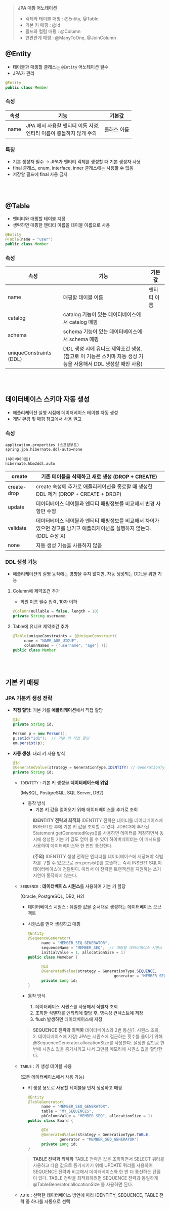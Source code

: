 > **JPA 매핑 어노테이션**
>
> - 객체와 테이블 매핑 : @Entity, @Table
> - 기본 키 매핑 : @Id
> - 필드와 컬럼 매핑 : @Column
> - 연관관계 매핑 : @ManyToOne, @JoinColumn

  

## @Entity

- 테이블과 매핑할 클래스는 `@Entity` 어노테이션 필수
- JPA가 관리

```java
@Entity
public class Member
```

### 속성

| 속성 | 기능                                                         | 기본값      |
| ---- | ------------------------------------------------------------ | ----------- |
| name | JPA 에서 사용할 엔티티 이름 지정.<br />엔티티 이름이 충돌하지 않게 주의 | 클래스 이름 |

### 특징

- 기본 생성자 필수 → JPA가 엔티티 객체를 생성할 때 기본 생성자 사용
- final 클래스, enum, interface, inner 클래스에는 사용할 수 없음
- 저장할 필드에 final 사용 금지



<br>

<br>

## @Table

- 엔티티와 매핑할 테이블 지정
- 생략하면 매핑한 엔티티 이름을 테이블 이름으로 사용

```java
@Entity
@Table(name = "user")
public class Member
```

### 속성

| 속성                    | 기능                                                         | 기본값      |
| ----------------------- | ------------------------------------------------------------ | ----------- |
| name                    | 매핑할 테이블 이름                                           | 엔티티 이름 |
| catalog                 | catalog 기능이 있는 데이터베이스에서 catalog 매핑            |             |
| schema                  | schema 기능이 있는 데이터베이스에서 schema 매핑              |             |
| uniqueConstraints (DDL) | DDL 생성 시에 유니크 제약조건 생성.<br />(참고로 이 기능은 스키마 자동 생성 기능을 사용해서 DDL 생성할 때만 사용) |             |



<br>

<br>

## 데이터베이스 스키마 자동 생성

- 애플리케이션 실행 시점에 데이터베이스 테이블 자동 생성
- 개발 환경 및 매핑 참고에서 사용 권고

### 속성

```
application.properties (스프링부트)
spring.jpa.hibernate.ddl-auto=none

(하이버네이트)
hibernate.hbm2ddl.auto
```

| create      | 기존 테이블을 삭제하고 새로 생성 (DROP + CREATE)             |
| ----------- | ------------------------------------------------------------ |
| create-drop | create 속성에 추가로 애플리케이션을 종료할 때 생성한 DDL 제거 (DROP + CREATE + DROP) |
| update      | 데이터베이스 테이블과 엔티티 매핑정보를 비교해서 변경 사항만 수정 |
| validate    | 데이터베이스 테이블과 엔티티 매핑정보를 비교해서 차이가 있으면 경고를 남기고 애플리케이션을 실행하지 않는다. (DDL 수정 X) |
| none        | 자동 생성 기능을 사용하지 않음                               |

### DDL 생성 기능

- 애플리케이션의 실행 동작에는 영향을 주지 않지만, 자동 생성되는 DDL을 위한 기능

1. Column에 제약조건 추가

   - 회원 이름 필수 입력, 10자 이하

   ```java
   @Column(nullable = false, length = 10)
   private String username;
   ```

2. Table에 유니크 제약조건 추가

   ```java
   @Table(uniqueConstraints = {@UniqueConstraint(
   		name = "NAME_AGE_UIQUE",
   		columnNames = {"username", "age"} )})
   public class Member
   ```



<br>

<br>

## 기본 키 매핑

### JPA 기본키 생성 전략

- **직접 할당**: 기본 키를 **애플리케이션**에서 직접 할당

  ```java
  @Id
  private String id;
  ```

  ```java
  Person p = new Person();
  p.setId("id1");  // 기본 키 직접 할당
  em.persist(p);
  ```

- **자동 생성**: 대리 키 사용 방식

  ```java
  @Id
  @GeneratedValue(strategy = GenerationType.IDENTITY) // GenerationType.SEQUENCE, GenerationType.TABLE
  private String id;
  ```

  - `IDENTITY` : 기본 키 생성을 **데이터베이스에 위임**

    (MySQL, PostgreSQL, SQL Server, DB2)

    - 동작 방식
      - 기본 키 값을 얻어오기 위해 데이터베이스를 추가로 조회

    > **IDENTITY 전략과 최적화**
    > IDENTITY 전략은 데이터를 데이터베이스에 INSERT한 후에 기본 키 값을 조회할 수 있다. JDBC3에 추가된 Statement.getGeneratedKeys()를 사용하면 데이터를 저장하면서 동시에 생성된 기본 키 값도 얻어 올 수 있어 하이버네이터는 이 메서드를 사용하여 데이터베이스와 한 번만 통신한다. 

    > **(주의)**
    >IDENTITY 생성 전략은 엔티티를 데이터베이스에 저장해야 식별자를 구할 수 있으므로 em.persist()를 호출하는 즉시 INSERT SQL이 데이터베이스에 전달된다. 따라서 이 전략은 트랜잭션을 지원하는 쓰기 지연이 동작하지 않는다.

    > 

  - `SEQUENCE` : **데이터베이스 시퀀스**를 사용하여 기본 키 할당

    (Oracle, PostgreSQL, DB2, H2)

    - 데이터베이스 시퀀스 : 유일한 값을 순서대로 생성하는 데이터베이스 오브젝트

    - 시퀀스를 먼저 생성하고 매핑

      ```java
      @Entity
      @SequenceGenerator(
      		name = "MEMBER_SEQ_GENERATOR",
      		sequenceName = "MEMBER_SEQ",  // 매핑할 데이터베이스 시퀀스 이름
      		initialValue = 1, allocationSize = 1)
      public class Memeber {
      			
      		@Id
      		@GeneratedValue(strategy = GenerationType.SEQUENCE,
      										generator = "MEMBER_SEQ_GENERATOR")
      		private Long id;
      }
      ```

    - 동작 방식

      1. 데이터베이스 시퀀스를 사용해서 식별자 조회
      2. 조회한 식별자를 엔티티에 할당 후, 영속성 컨텍스트에 저장
      3. flush 발생하면 데이터베이스에 저장

    > **SEQUENCE 전략과 최적화**
    > 데이터베이스와 2번 통신(1. 시퀀스 조회, 2. 데이터베이스에 저장)
    > JPA는 시퀀스에 접근하는 횟수를 줄이기 위해 @SequenceGenerator.allocationSize를 사용한다. 설정한 값만큼 한 번에 시퀀스 값을 증가시키고 나서 그만큼 메모리에 시퀀스 값을 할당한다.

  - `TABLE` : 키 생성 테이블 사용

    (모든 데이터베이스에서 사용 가능)

    - 키 생성 용도로 사용할 테이블을 먼저 생성하고 매핑

      ```java
      @Entity
      @TableGenerator(
      		name = "MEMBER_SEQ_GENERATOR",
      		table = "MY_SEQUENCES",
      		pkColumnValue = "MEMBER_SEQ", allocationSize = 1)
      public class Board {
      
      		@Id
      		@GeneratedValue(strategy = GenerationType.TABLE,
      				generator = "MEMBER_SEQ_GENERATOR")
      		private Long id;
      }
      ```

    > **TABLE 전략과 최적화**
    > TABLE 전략은 값을 조회하면서 SELECT 쿼리를 사용하고 다음 값으로 증가시키기 위해 UPDATE 쿼리를 사용하여 SEQUENCE 전략과 비교해서 데이터베이스와 한 번 더 통신하는 단점이 있다. TABLE 전략을 최적화하려면 SEQUENCE 전략과 동일하게 @TableGenerator.allocationSize 를 사용하면 된다.

  - `AUTO` : 선택한 데이터베이스 방언에 따라 IDENTITY, SEQUENCE, TABLE  전략 중 하나를 자동으로 선택
